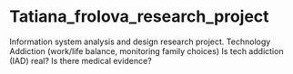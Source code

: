 # Tatiana_frolova_research_project
Information system analysis and design research project. Technology Addiction (work/life balance, monitoring family choices) Is tech addiction (IAD) real?  Is there medical evidence?
